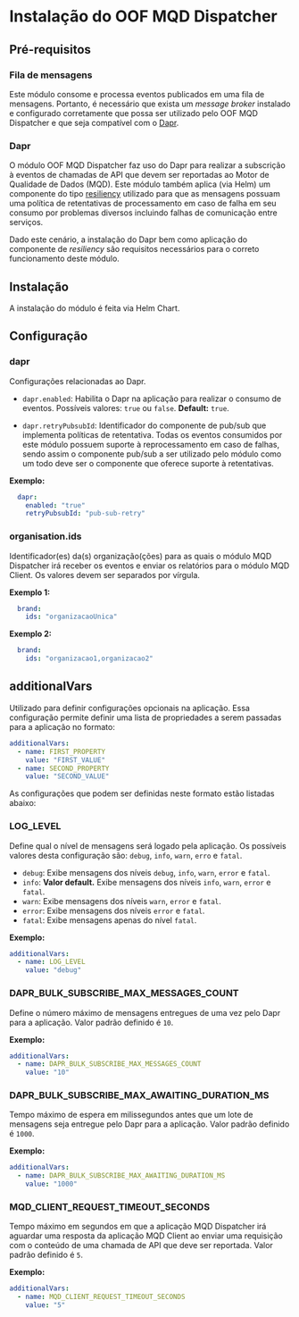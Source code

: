 # Instalação do OOF MQD Dispatcher

## Pré-requisitos

### Fila de mensagens

Este módulo consome e processa eventos publicados em uma fila de mensagens.
Portanto, é necessário que exista um *message broker* instalado e configurado
corretamente que possa ser utilizado pelo OOF MQD Dispatcher e que seja
compatível com o [Dapr](/deploy/shared-definitions.md#dapr).

### Dapr

O módulo OOF MQD Dispatcher  faz uso do Dapr para realizar a subscrição à eventos
de chamadas de API que devem ser reportadas ao Motor de Qualidade de Dados
(MQD). Este módulo também aplica (via Helm) um componente do tipo
[resiliency](https://docs.dapr.io/reference/resource-specs/resiliency-schema/)
utilizado para que as mensagens possuam uma política de retentativas de
processamento em caso de falha em seu consumo por problemas diversos
incluindo falhas de comunicação entre serviços.

Dado este cenário, a instalação do Dapr bem como aplicação do componente
de *resiliency* são requisitos necessários para o correto funcionamento deste
módulo.

## Instalação

A instalação do módulo é feita via Helm Chart.

## Configuração

### dapr

Configurações relacionadas ao Dapr.

* `dapr.enabled`: Habilita o Dapr na aplicação para realizar o consumo de
eventos.
Possíveis valores: `true` ou `false`. **Default:** `true`.

* `dapr.retryPubsubId`: Identificador do componente de pub/sub que implementa
políticas de retentativa. Todas os eventos consumidos por este módulo
possuem suporte à reprocessamento em caso de falhas, sendo assim o componente
pub/sub a ser utilizado pelo módulo como um todo deve ser o componente que
oferece suporte à retentativas.

**Exemplo:**

```yaml
  dapr:
    enabled: "true"
    retryPubsubId: "pub-sub-retry"
```

### organisation.ids

Identificador(es) da(s) organização(ções) para as quais o módulo MQD Dispatcher
irá receber os eventos e enviar os relatórios para o módulo MQD Client. Os
valores devem ser separados por vírgula.

**Exemplo 1:**

```yaml
  brand:
    ids: "organizacaoUnica"
```

**Exemplo 2:**

```yaml
  brand:
    ids: "organizacao1,organizacao2"
```

## additionalVars

Utilizado para definir configurações opcionais na aplicação. Essa configuração
permite definir uma lista de propriedades a serem passadas para a aplicação no formato:

```yaml
additionalVars:
  - name: FIRST_PROPERTY
    value: "FIRST_VALUE"
  - name: SECOND_PROPERTY
    value: "SECOND_VALUE"
```

As configurações que podem ser definidas neste formato estão listadas abaixo:

### LOG_LEVEL

Define qual o nível de mensagens será logado pela aplicação. Os possíveis
valores desta configuração são: `debug`, `info`, `warn`, `erro` e `fatal`.

* `debug`: Exibe mensagens dos níveis `debug`, `info`, `warn`, `error` e `fatal`.
* `info`: **Valor default.** Exibe mensagens dos níveis `info`, `warn`,
`error` e `fatal`.
* `warn`: Exibe mensagens dos níveis `warn`, `error` e `fatal`.
* `error`: Exibe mensagens dos níveis `error` e `fatal`.
* `fatal`: Exibe mensagens apenas do nível `fatal`.

**Exemplo:**

```yaml
additionalVars:
  - name: LOG_LEVEL
    value: "debug"
```

### DAPR_BULK_SUBSCRIBE_MAX_MESSAGES_COUNT

Define o número máximo de mensagens entregues de uma vez pelo Dapr para a
aplicação. Valor padrão definido é `10`.

**Exemplo:**

```yaml
additionalVars:
  - name: DAPR_BULK_SUBSCRIBE_MAX_MESSAGES_COUNT
    value: "10"
```

### DAPR_BULK_SUBSCRIBE_MAX_AWAITING_DURATION_MS

Tempo máximo de espera em milissegundos antes que um lote de mensagens seja
entregue pelo Dapr para a aplicação. Valor padrão definido é `1000`.

**Exemplo:**

```yaml
additionalVars:
  - name: DAPR_BULK_SUBSCRIBE_MAX_AWAITING_DURATION_MS
    value: "1000"
```

### MQD_CLIENT_REQUEST_TIMEOUT_SECONDS

Tempo máximo em segundos em que a aplicação MQD Dispatcher irá aguardar uma
resposta da aplicação MQD Client ao enviar uma requisição com o conteúdo de
uma chamada de API que deve ser reportada. Valor padrão definido é `5`.

**Exemplo:**

```yaml
additionalVars:
  - name: MQD_CLIENT_REQUEST_TIMEOUT_SECONDS
    value: "5"
```

